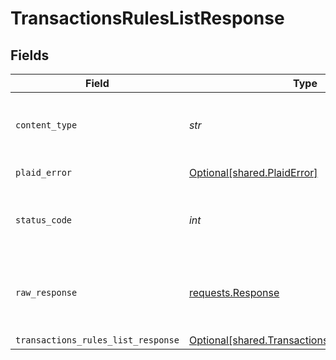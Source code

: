 # TransactionsRulesListResponse


## Fields

| Field                                                                                                  | Type                                                                                                   | Required                                                                                               | Description                                                                                            |
| ------------------------------------------------------------------------------------------------------ | ------------------------------------------------------------------------------------------------------ | ------------------------------------------------------------------------------------------------------ | ------------------------------------------------------------------------------------------------------ |
| `content_type`                                                                                         | *str*                                                                                                  | :heavy_check_mark:                                                                                     | HTTP response content type for this operation                                                          |
| `plaid_error`                                                                                          | [Optional[shared.PlaidError]](../../models/shared/plaiderror.md)                                       | :heavy_minus_sign:                                                                                     | Error response                                                                                         |
| `status_code`                                                                                          | *int*                                                                                                  | :heavy_check_mark:                                                                                     | HTTP response status code for this operation                                                           |
| `raw_response`                                                                                         | [requests.Response](https://requests.readthedocs.io/en/latest/api/#requests.Response)                  | :heavy_check_mark:                                                                                     | Raw HTTP response; suitable for custom response parsing                                                |
| `transactions_rules_list_response`                                                                     | [Optional[shared.TransactionsRulesListResponse]](../../models/shared/transactionsruleslistresponse.md) | :heavy_minus_sign:                                                                                     | OK                                                                                                     |